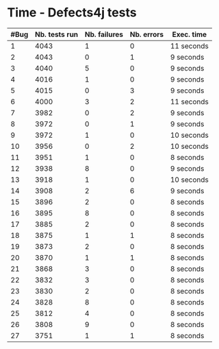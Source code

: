 # Time - Defects4j tests
| #Bug | Nb. tests run | Nb. failures | Nb. errors | Exec. time |
|------|---------------|--------------|------------|------------|
| 1 | 4043 | 1 | 0 |  11 seconds |
| 2 | 4043 | 0 | 1 |  9 seconds |
| 3 | 4040 | 5 | 0 |  9 seconds |
| 4 | 4016 | 1 | 0 |  9 seconds |
| 5 | 4015 | 0 | 3 |  9 seconds |
| 6 | 4000 | 3 | 2 |  11 seconds |
| 7 | 3982 | 0 | 2 |  9 seconds |
| 8 | 3972 | 0 | 1 |  9 seconds |
| 9 | 3972 | 1 | 0 |  10 seconds |
| 10 | 3956 | 0 | 2 |  10 seconds |
| 11 | 3951 | 1 | 0 |  8 seconds |
| 12 | 3938 | 8 | 0 |  9 seconds |
| 13 | 3918 | 1 | 0 |  10 seconds |
| 14 | 3908 | 2 | 6 |  9 seconds |
| 15 | 3896 | 2 | 0 |  8 seconds |
| 16 | 3895 | 8 | 0 |  8 seconds |
| 17 | 3885 | 2 | 0 |  8 seconds |
| 18 | 3875 | 1 | 1 |  8 seconds |
| 19 | 3873 | 2 | 0 |  8 seconds |
| 20 | 3870 | 1 | 1 |  8 seconds |
| 21 | 3868 | 3 | 0 |  8 seconds |
| 22 | 3832 | 3 | 0 |  8 seconds |
| 23 | 3830 | 2 | 0 |  8 seconds |
| 24 | 3828 | 8 | 0 |  8 seconds |
| 25 | 3812 | 4 | 0 |  8 seconds |
| 26 | 3808 | 9 | 0 |  8 seconds |
| 27 | 3751 | 1 | 1 |  8 seconds |

